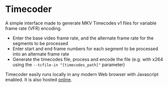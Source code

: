 # Timecoder
A simple interface made to generate MKV Timecodes v1 files for variable frame rate (VFR) encoding.

* Enter the base video frame rate, and the alternate frame rate for the segments to be processed
* Enter start and end frame numbers for each segment to be processed into an alternate frame rate
* Generate the timecodes file, process and encode the file (e.g. with x264 using the `--tcfile-in "[timecodes_path]"` parameter)

Timecoder easily runs locally in any modern Web browser with Javascript enabled. It is also hosted [online](http://ns326742.ip-37-187-108.eu/timecoder/timecoder.html).
